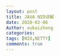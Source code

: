 ```yaml
---
layout: post
title: JAVA NIO详解
date: 2020-02-06
Author: xukaizhong
categories: 
tags: [NIO,NETTY]
comments: true
---
```


